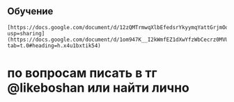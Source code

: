 ## Обучение 
```
[https://docs.google.com/document/d/12zQMTrmwqXlbEfedsrYkyymqYattGrjmOqQ_tgM3sKc/edit?usp=sharing](https://docs.google.com/document/d/1om947K__I2kWmfEZ1dXwYfzWbCecrz0MVUEBZojgfFA/edit?tab=t.0#heading=h.x4u1bxtik54)
```
# по вопросам писать в тг @likeboshan или найти лично 
